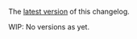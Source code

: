 The [latest version](https://github.com/blockscope/haskell-tasty-compare/blob/master/changelog.md) of this changelog.

WIP: No versions as yet.
